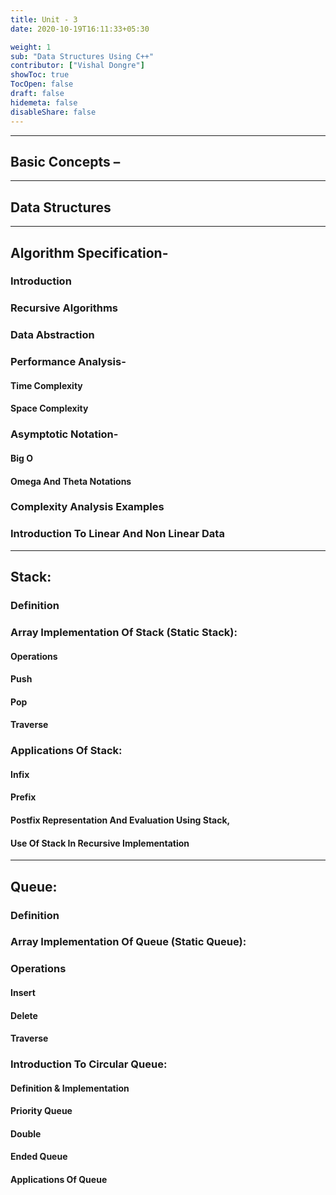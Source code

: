 ```yaml
---
title: Unit - 3
date: 2020-10-19T16:11:33+05:30

weight: 1
sub: "Data Structures Using C++"
contributor: ["Vishal Dongre"]
showToc: true
TocOpen: false
draft: false
hidemeta: false
disableShare: false
---
```


---

## Basic Concepts –

---

## Data Structures

---

## Algorithm Specification-

### Introduction

### Recursive Algorithms

### Data Abstraction

### Performance Analysis-

#### Time Complexity

#### Space Complexity

### Asymptotic Notation-

#### Big O

#### Omega And Theta Notations

### Complexity Analysis Examples

### Introduction To Linear And Non Linear Data

---

## Stack:

### Definition

### Array Implementation Of Stack (Static Stack):

#### Operations

#### Push

#### Pop

#### Traverse

### Applications Of Stack:

#### Infix

#### Prefix

#### Postfix Representation And Evaluation Using Stack,

#### Use Of Stack In Recursive Implementation

---

## Queue:

### Definition

### Array Implementation Of Queue (Static Queue):

### Operations

#### Insert

#### Delete

#### Traverse

### Introduction To Circular Queue:

#### Definition & Implementation

#### Priority Queue

#### Double

#### Ended Queue

#### Applications Of Queue
